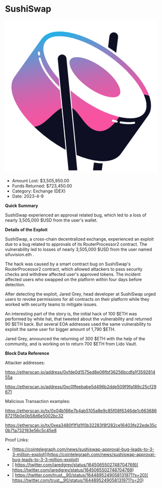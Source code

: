 # SushiSwap
![SushiSwap](/rektimages/SushiSwap.png)
- Amount Lost: $3,505,950.00
- Funds Returned: $723,450.00
- Category: Exchange (DEX)
- Date: 2023-4-9

**Quick Summary**

SushiSwap experienced an approval related bug, which led to a loss of nearly 3,505,000 $USD from the user's wallet.

  


 **Details of the Exploit**

SushiSwap, a cross-chain decentralized exchange, experienced an exploit due to a bug related to approvals of its RouterProcessor2 contract. The vulnerability led to losses of nearly 3,505,000 $USD from the user named sifuvision.eth . 

The hack was caused by a smart contract bug on SushiSwap's RouterProcessor2 contract, which allowed attackers to pass security checks and withdrew affected user's approved tokens. The incident affected users who swapped on the platform within four days before detection.

After detecting the exploit, Jared Grey, head developer at SushiSwap urged users to revoke permissions for all contracts on their platform while they worked with security teams to mitigate issues.

An interesting part of the story is, the initial hack of 100 $ETH was performed by white hat, that tweeted about the vulnerability and returned 90 $ETH back. But several EOA addresses used the same vulnerability to exploit the same user for bigger amount of 1,790 $ETH.

Jared Grey, announced the returning of 300 $ETH with the help of the community, and is working on to return 700 $ETH from Lido Vault.

  


 **Block Data Reference**

Attacker addresses:

https://etherscan.io/address/0xfde0d1575ed8e06fbf36256bcdfa1f359281455a

https://etherscan.io/address/0xc0ffeebabe5d496b2dde509f9fa189c25cf29671

  


Malicious Transaction examples:

https://etherscan.io/tx/0x04b166e7b4ab5105a8e9c85f08f6346de1c66368687215b0e0b58d6e5002bc32

https://etherscan.io/tx/0xea3480f1f1d1f0b32283f8f282ce16403fe22ede35c0b71a732193e56c5c45e8


Proof Links:
- [https://cointelegraph.com/news/sushiswap-approval-bug-leads-to-3-3-million-exploit](https://cointelegraph.com/news/sushiswap-approval-bug-leads-to-3-3-million-exploit)
- [ https://twitter.com/jaredgrey/status/1645065502748704769]( https://twitter.com/jaredgrey/status/1645065502748704769)
- [ https://twitter.com/trust__90/status/1644895249058131971?s=20]( https://twitter.com/trust__90/status/1644895249058131971?s=20)


